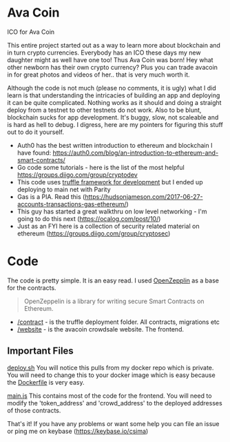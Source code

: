 # Ava Coin
ICO for Ava Coin

This entire project started out as a way to learn more about blockchain and in turn crypto currencies. Everybody has an ICO these days my new daughter might as well have one too! Thus Ava Coin was born! Hey what other newborn has their own crypto currency? Plus you can trade avacoin in for great photos and videos of her.. that is very much worth it.

Although the code is not much (please no comments, it is ugly) what I did learn is that understanding the intricacies of building an app and deploying it can be quite complicated. Nothing works as it should and doing a straight deploy from a testnet to other testnets do not work. Also to be blunt, blockchain sucks for app development. It's buggy, slow, not scaleable and is hard as hell to debug. I digress, here are my pointers for figuring this stuff out to do it yourself.

- Auth0 has the best written introduction to ethereum and blockchain I have found: https://auth0.com/blog/an-introduction-to-ethereum-and-smart-contracts/
- Go code some tutorials - here is the list of the most helpful https://groups.diigo.com/group/cryptodev
- This code uses [truffle framework for development](http://truffleframework.com/) but I ended up deploying to main net with Parity
- Gas is a PIA. Read this (https://hudsonjameson.com/2017-06-27-accounts-transactions-gas-ethereum/)
- This guy has started a great walkthru on low level networking - I'm going to do this next (https://ocalog.com/post/10/)
- Just as an FYI here is a collection of security related material on ethereum (https://groups.diigo.com/group/cryptosec)

# Code
The code is pretty simple. It is an easy read. I used [OpenZepplin](https://github.com/OpenZeppelin/zeppelin-solidity) as a base for the contracts. 
>OpenZeppelin is a library for writing secure Smart Contracts on Ethereum.

- [/contract](contract/) - is the truffle deployment folder. All contracts, migrations etc 
- [/website](website/) - is the avacoin crowdsale website. The frontend.

## Important Files
[deploy.sh](website/deploy.sh) You will notice this pulls from my docker repo which is private. You will need to change this to your docker image which is easy because the [Dockerfile](website/Dockerfile) is very easy.

[main.js](website/js/main.js) This contains most of the code for the frontend. You will need to modify the 'token_address' and 'crowd_address' to the deployed addresses of those contracts. 

That's it! If you have any problems or want some help you can file an issue or ping me on keybase (https://keybase.io/csima)
